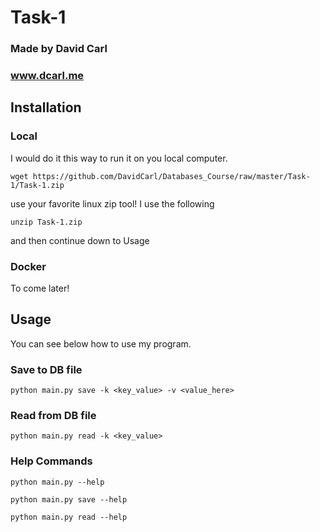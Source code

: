 # Task-1

### Made by David Carl
### www.dcarl.me

## Installation

### Local

I would do it this way to run it on you local computer.

```wget https://github.com/DavidCarl/Databases_Course/raw/master/Task-1/Task-1.zip```

use your favorite linux zip tool! I use the following

```unzip Task-1.zip```

and then continue down to Usage

### Docker

To come later!

## Usage

You can see below how to use my program.

### Save to DB file
```python main.py save -k <key_value> -v <value_here>```

### Read from DB file
```python main.py read -k <key_value>```

### Help Commands
 ```python main.py --help```

 ```python main.py save --help```
 
 ```python main.py read --help```
